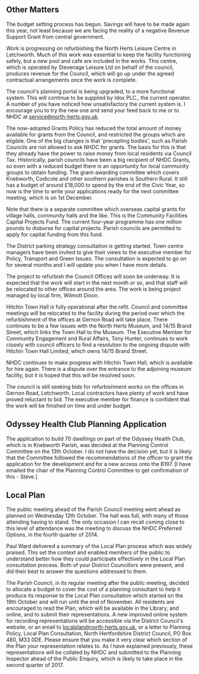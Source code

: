 ## Other Matters

The budget setting process has begun. Savings will have to be made again
this year, not least because we are facing the reality of a negative
Revenue Support Grant from central government.

Work is progressing on refurbishing the North Herts Leisure Centre in
Letchworth. Much of this work was essential to keep the facility
functioning safely, but a new pool and cafe are included in the works.
This centre, which is operated by Stevenage Leisure Ltd on behalf of the
council, produces revenue for the Council, which will go up under the
agreed contractual arrangements once the work is complete.

The council's planning portal is being upgraded, to a more functional
system. This will continue to be supplied by Idox PLC., the current
operator. A number of you have noticed how unsatisfactory the current
system is. I encourage you to try the new one and send your feed back to
me or to NHDC at service@north-herts.gov.uk.

The now-adopted Grants Policy has reduced the total amount of money
available for grants from the Council, and restricted the groups which
are eligible. One of the big changes is that 'precepting bodies', such
as Parish Councils are not allowed to ask NHDC for grants. The basis for
this is that they already have the power to raise money from local
residents via Council Tax. Historically, parish councils have been a big
recipient of NHDC Grants, so even with a reduced budget there is an
opportunity for local community groups to obtain funding. The
grant-awarding committee which covers Knebworth, Codicote and other
southern parishes is Southern Rural. It still has a budget of around
£18,000 to spend by the end of the Civic Year, so now is the time to
write your applications ready for the next committee meeting, which is
on 1st December.

Note that there is a separate committee which overseas capital grants
for village halls, community halls and the like. This is the Community
Facilities Capital Projects Fund. The current four-year programme has
one million pounds to disburse for capital projects. Parish councils are
permitted to apply for capital funding from this fund.

The District parking strategy consultation is getting started. Town
centre managers have been invited to give their views to the executive
member for Policy, Transport and Green Issues. The consultation is
expected to go on for several months and I will update you when I have
more details.

The project to refurbish the Council Offices will soon be underway. It
is expected that the work will start in the next month or so, and that
staff will be relocated to other offices around the area. The work is
being project managed by local firm, Wilmott Dixon.

Hitchin Town Hall is fully operational after the refit. Council and
committee meetings will be relocated to the facility during the period
over which the refurbishment of the offices at Gernon Road will take
place. There continues to be a few issues with the North Herts Museum,
and 14/15 Brand Street, which links the Town Hall to the Museum. The
Executive Member for Community Engagement and Rural Affairs, Tony
Hunter, continues to work closely with council officers to find a
resolution to the ongoing dispute with Hitchin Town Hall Limited, which
owns 14/15 Brand Street.

NHDC continues to make progress with Hitchin Town Hall, which is
available for hire again. There is a dispute over the entrance to the
adjoining museum facility, but it is hoped that this will be resolved
soon.

The council is still seeking bids for refurbishment works on the offices
in Gernon Road, Letchworth. Local contractors have plenty of work and
have proved reluctant to bid. The executive member for finance is
confident that the work will be finished on time and under budget.

## Odyssey Health Club Planning Application

The application to build 70 dwellings on part of the Odyssey Health
Club, which is in Knebworth Parish, was decided at the Planning Control
Committee on the 13th October. I do not have the decision yet, but it is
likely that the Committee followed the recommendations of the officer to
grant the application for the development and for a new access onto the
B197. \[I have emailed the chair of the Planning Control Committee to
get confirmation of this - Steve.\]

## Local Plan

The public meeting ahead of the Parish Council meeting went ahead as
planned on Wednesday 12th October. The hall was full, with many of those
attending having to stand. The only occasion I can recall coming close
to this level of attendance was the meeting to discuss the NHDC
Preferred Options, in the fourth quarter of 2014.

Paul Ward delivered a summary of the Local Plan process which was widely
praised. This set the context and enabled members of the public to
understand better how they could participate effectively in the Local
Plan consultation process. Both of your District Councillors were
present, and did their best to answer the questions addressed to them.

The Parish Council, in its regular meeting after the public meeting,
decided to allocate a budget to cover the cost of a planning consultant
to help it produce its response to the Local Plan consultation which
started on the 19th October and will run until the end of November. All
residents are encouraged to read the Plan, which will be available in
the Library, and online, and to submit their representations. A new
improved online system for recording representations will be accessible
via the District Council's website, or an email to
localplan@north-herts.gov.uk, or a letter to Planning Policy, Local Plan
Consultation, North Hertfordshire District Council, PO Box 480, M33 0DE.
Please ensure that you make it very clear which section of the Plan your
representation relates to. As I have explained previously, these
representations will be collated by NHDC and submitted to the Planning
Inspector ahead of the Public Enquiry, which is likely to take place in
the second quarter of 2017.

